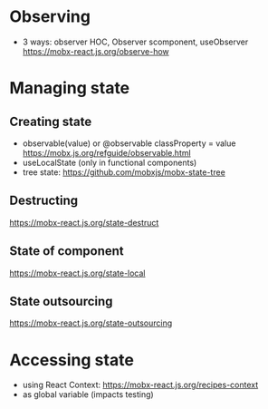 # Observing
- 3 ways: observer HOC, Observer scomponent, useObserver
https://mobx-react.js.org/observe-how

# Managing state
## Creating state
- observable(value) or @observable classProperty = value
https://mobx.js.org/refguide/observable.html
- useLocalState (only in functional components)
- tree state: https://github.com/mobxjs/mobx-state-tree

## Destructing
https://mobx-react.js.org/state-destruct

## State of component
https://mobx-react.js.org/state-local

## State outsourcing
https://mobx-react.js.org/state-outsourcing

# Accessing state
- using React Context: https://mobx-react.js.org/recipes-context
- as global variable (impacts testing)
